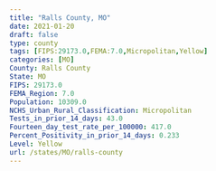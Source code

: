```yaml
---
title: "Ralls County, MO"
date: 2021-01-20
draft: false
type: county
tags: [FIPS:29173.0,FEMA:7.0,Micropolitan,Yellow]
categories: [MO]
County: Ralls County
State: MO
FIPS: 29173.0
FEMA_Region: 7.0
Population: 10309.0
NCHS_Urban_Rural_Classification: Micropolitan
Tests_in_prior_14_days: 43.0
Fourteen_day_test_rate_per_100000: 417.0
Percent_Positivity_in_prior_14_days: 0.233
Level: Yellow
url: /states/MO/ralls-county
---
```



